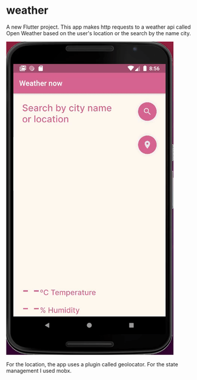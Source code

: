 # weather

A new Flutter project.
This app makes http requests to a weather api called Open Weather based on the user's location or the search by the name city.

![alt text](app_gif.gif)

For the location, the app uses a plugin called geolocator.
For the state management I used mobx.
